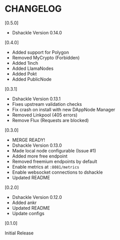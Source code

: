 # CHANGELOG

[0.5.0]

* Dshackle Version 0.14.0

[0.4.0]

* Added support for Polygon
* Removed MyCrypto (Forbidden)
* Added 1inch
* Added LlamaNodes
* Added Pokt
* Added PublicNode

[0.3.1]

* Dshackle Version 0.13.1
* Fixes upstream validation checks
* Fix crash on install with new DAppNode Manager
* Removed Linkpool (405 errors)
* Remove Flux (Requests are blocked)

[0.3.0]

* MERGE READY!
* Dshackle Version 0.13.0
* Made local node configurable (Issue #1)
* Added more free endpoint
* Removed freemium endpoints by default
* Enable metrics at `:8081/metrics`
* Enable websocket connections to dshackle
* Updated README

[0.2.0]

* Dshackle Version 0.12.0
* Added ankr
* Updated README
* Update configs

[0.1.0]

Initial Release
